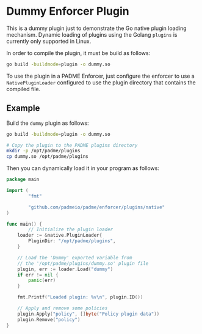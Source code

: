 # Dummy Enforcer Plugin

This is a dummy plugin just to demonstrate the Go native plugin loading mechanism.
Dynamic loading of plugins using the Golang `plugins` is currently only supported in Linux.

In order to compile the plugin, it must be build as follows:

```bash
go build -buildmode=plugin -o dummy.so
```

To use the plugin in a PADME Enforcer, just configure the enforcer to use a `NativePluginLoader` configured to
use the plugin directory that contains the compiled file.

## Example

Build the `dummy` plugin as follows:

```bash
go build -buildmode=plugin -o dummy.so

# Copy the plugin to the PADME plugins directory
mkdir -p /opt/padme/plugins
cp dummy.so /opt/padme/plugins
```

Then you can dynamically load it in your program as follows:

```go
package main

import (
        "fmt"

        "github.com/padmeio/padme/enforcer/plugins/native"
)

func main() {
        // Initialize the plugin loader
	loader := &native.PluginLoader{
		PluginDir: "/opt/padme/plugins",
	}

	// Load the 'Dummy' exported variable from
	// the '/opt/padme/plugins/dummy.so' plugin file
	plugin, err := loader.Load("dummy")
	if err != nil {
		panic(err)
	}

	fmt.Printf("Loaded plugin: %v\n", plugin.ID())

	// Apply and remove some policies
	plugin.Apply("policy", []byte("Policy plugin data"))
	plugin.Remove("policy")
}
```
